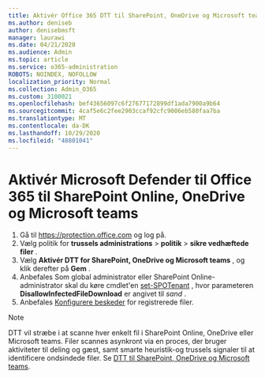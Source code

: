 ```yaml
---
title: Aktivér Office 365 DTT til SharePoint, OneDrive og Microsoft teams
ms.author: deniseb
author: denisebmsft
manager: laurawi
ms.date: 04/21/2020
ms.audience: Admin
ms.topic: article
ms.service: o365-administration
ROBOTS: NOINDEX, NOFOLLOW
localization_priority: Normal
ms.collection: Admin_O365
ms.custom: 3100021
ms.openlocfilehash: bef43656097c6f27677172899df1ada7900a9b64
ms.sourcegitcommit: 4caf5e6c2fee2903ccaf92cfc9006eb580faa7ba
ms.translationtype: MT
ms.contentlocale: da-DK
ms.lasthandoff: 10/29/2020
ms.locfileid: "48801041"
---
```

# <a name="enable-microsoft-defender-for-office-365-for-sharepoint-online-onedrive-and-microsoft-teams"></a>Aktivér Microsoft Defender til Office 365 til SharePoint Online, OneDrive og Microsoft teams

1. Gå til https://protection.office.com og log på.
2. Vælg politik for **trussels administrations**  >  **politik**  >  **sikre vedhæftede filer** .
3. Vælg **Aktivér DTT for SharePoint, OneDrive og Microsoft teams** , og klik derefter på **Gem** .
4. Anbefales Som global administrator eller SharePoint Online-administrator skal du køre cmdlet'en [set-SPOTenant](https://docs.microsoft.com/powershell/module/sharepoint-online/Set-SPOTenant?view=sharepoint-ps) , hvor parameteren **DisallowInfectedFileDownload** er angivet til *sand* .
5. Anbefales [Konfigurere beskeder](https://docs.microsoft.com/microsoft-365/security/office-365-security/turn-on-atp-for-spo-odb-and-teams#set-up-alerts-for-detected-files) for registrerede filer.

> [!NOTE]
> DTT vil stræbe i at scanne hver enkelt fil i SharePoint Online, OneDrive eller Microsoft teams. Filer scannes asynkront via en proces, der bruger aktiviteter til deling og gæst, samt smarte heuristik-og trussels signaler til at identificere ondsindede filer. Se [DTT til SharePoint, OneDrive og Microsoft teams](https://docs.microsoft.com/microsoft-365/security/office-365-security/atp-for-spo-odb-and-teams).